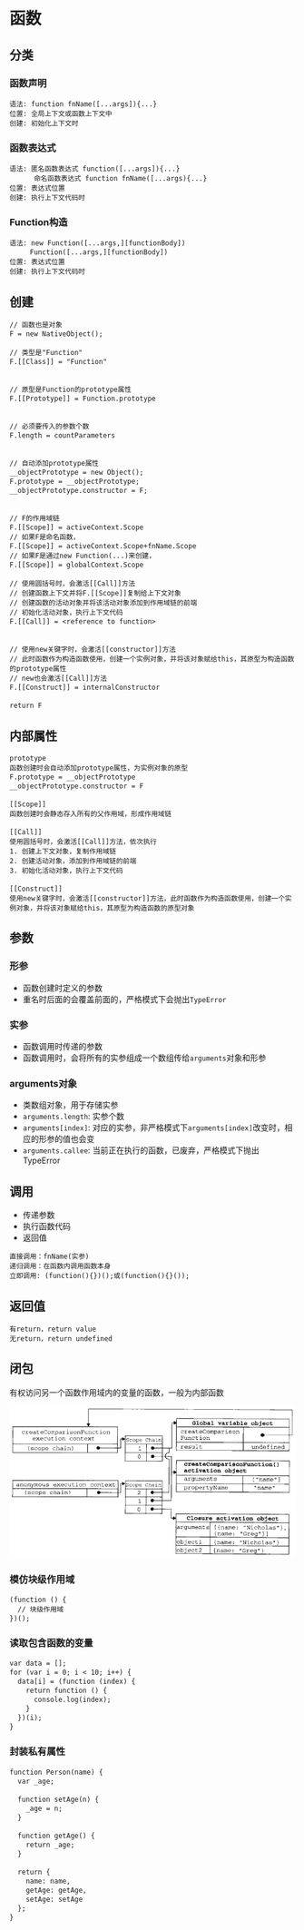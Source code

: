 # 函数

## 分类

### 函数声明

```
语法: function fnName([...args]){...}
位置: 全局上下文或函数上下文中
创建: 初始化上下文时
```

### 函数表达式

```
语法: 匿名函数表达式 function([...args]){...}
      命名函数表达式 function fnName([...args){...}
位置: 表达式位置
创建: 执行上下文代码时
```

### Function构造

```
语法: new Function([...args,][functionBody])
     Function([...args,][functionBody])
位置: 表达式位置
创建: 执行上下文代码时
```

## 创建

```
// 函数也是对象
F = new NativeObject();

// 类型是"Function"
F.[[Class]] = "Function"


// 原型是Function的prototype属性
F.[[Prototype]] = Function.prototype


// 必须要传入的参数个数
F.length = countParameters


// 自动添加prototype属性
__objectPrototype = new Object();
F.prototype = __objectPrototype;
__objectPrototype.constructor = F;


// F的作用域链
F.[[Scope]] = activeContext.Scope
// 如果F是命名函数，
F.[[Scope]] = activeContext.Scope+fnName.Scope
// 如果F是通过new Function(...)来创建，
F.[[Scope]] = globalContext.Scope

// 使用圆括号时，会激活[[Call]]方法
// 创建函数上下文并将F.[[Scope]]复制给上下文对象
// 创建函数的活动对象并将该活动对象添加到作用域链的前端
// 初始化活动对象，执行上下文代码
F.[[Call]] = <reference to function>


// 使用new关键字时，会激活[[constructor]]方法
// 此时函数作为构造函数使用，创建一个实例对象，并将该对象赋给this，其原型为构造函数的prototype属性
// new也会激活[[Call]]方法
F.[[Construct]] = internalConstructor

return F
```

## 内部属性

```
prototype
函数创建时会自动添加prototype属性，为实例对象的原型
F.prototype = __objectPrototype
__objectPrototype.constructor = F

[[Scope]]
函数创建时会静态存入所有的父作用域，形成作用域链

[[Call]]
使用圆括号时，会激活[[Call]]方法，依次执行
1. 创建上下文对象，复制作用域链
2. 创建活动对象，添加到作用域链的前端
3. 初始化活动对象，执行上下文代码

[[Construct]]
使用new关键字时，会激活[[constructor]]方法，此时函数作为构造函数使用，创建一个实例对象，并将该对象赋给this，其原型为构造函数的原型对象

```

## 参数

### 形参

* 函数创建时定义的参数
* 重名时后面的会覆盖前面的，严格模式下会抛出`TypeError`

### 实参

* 函数调用时传递的参数
* 函数调用时，会将所有的实参组成一个数组传给`arguments`对象和形参

### arguments对象

* 类数组对象，用于存储实参
* `arguments.length`: 实参个数
* `arguments[index]`: 对应的实参，非严格模式下`arguments[index]`改变时，相应的形参的值也会变
* `arguments.callee`: 当前正在执行的函数，已废弃，严格模式下抛出TypeError

## 调用

* 传递参数
* 执行函数代码
* 返回值

```
直接调用：fnName(实参)
递归调用：在函数内调用函数本身
立即调用: (function(){})();或(function(){}());
```

## 返回值

```
有return，return value
无return，return undefined
```

## 闭包

有权访问另一个函数作用域内的变量的函数，一般为内部函数

![closure](images/closure.png)

### 模仿块级作用域

```
(function () {
  // 块级作用域
})();
```

### 读取包含函数的变量

```
var data = [];
for (var i = 0; i < 10; i++) {
  data[i] = (function (index) {
    return function () {
      console.log(index);
    }
  })(i);
}
```

### 封装私有属性

```
function Person(name) {
  var _age;

  function setAge(n) {
    _age = n;
  }

  function getAge() {
    return _age;
  }

  return {
    name: name,
    getAge: getAge,
    setAge: setAge
  };
}
```